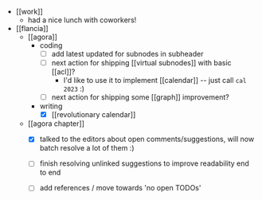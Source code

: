 - [[work]]
  - had a nice lunch with coworkers!
- [[flancia]]
  - [[agora]]
    - coding
      - [ ] add latest updated for subnodes in subheader
      - [ ] next action for shipping [[virtual subnodes]] with basic [[acl]]?
        - I'd like to use it to implement [[calendar]] -- just call `cal 2023` :)
      - [ ] next action for shipping some [[graph]] improvement?
    - writing
      - [x] [[revolutionary calendar]]
  - [[agora chapter]]
    - [x] talked to the editors about open comments/suggestions, will now batch resolve a lot of them :)
    - [ ] finish resolving unlinked suggestions to improve readability end to end
    - [ ] add references / move towards 'no open TODOs'
 
